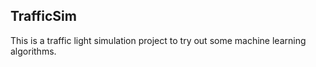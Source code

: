 TrafficSim
------

This is a traffic light simulation project to try out some machine 
learning algorithms.
